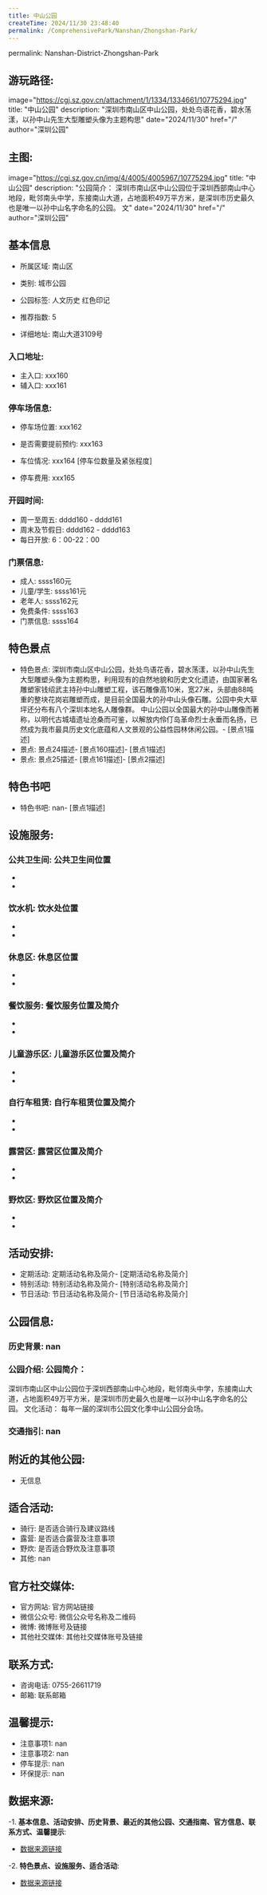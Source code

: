 ```yaml
---
title: 中山公园
createTime: 2024/11/30 23:48:40
permalink: /ComprehensivePark/Nanshan/Zhongshan-Park/
---
```

permalink: Nanshan-District-Zhongshan-Park
## 游玩路径:
image="https://cgj.sz.gov.cn/attachment/1/1334/1334661/10775294.jpg"
title: "中山公园"
description: "深圳市南山区中山公园，处处鸟语花香，碧水荡漾，以孙中山先生大型雕塑头像为主题构思"
date="2024/11/30"
href="/"
author="深圳公园"
## 主图:
image="https://cgj.sz.gov.cn/img/4/4005/4005967/10775294.jpg"
title: "中山公园"
description: "公园简介：
深圳市南山区中山公园位于深圳西部南山中心地段，毗邻南头中学，东接南山大道，占地面积49万平方米，是深圳市历史最久也是唯一以孙中山名字命名的公园。
文"
date="2024/11/30"
href="/"
author="深圳公园"
## 基本信息

- 所属区域: 南山区

- 类别: 城市公园

- 公园标签: 人文历史 红色印记

- 推荐指数: 5

- 详细地址: 南山大道3109号

### 入口地址:
- 主入口: xxx160
- 辅入口: xxx161
### 停车场信息:
- 停车场位置: xxx162

- 是否需要提前预约: xxx163

- 车位情况: xxx164 [停车位数量及紧张程度]

- 停车费用: xxx165

### 开园时间:
- 周一至周五: dddd160 - dddd161
- 周末及节假日: dddd162 - dddd163
- 每日开放: 6：00-22：00

### 门票信息:
- 成人: ssss160元
- 儿童/学生: ssss161元
- 老年人: ssss162元
- 免费条件: ssss163
- 门票信息: ssss164
## 特色景点
- 特色景点: 深圳市南山区中山公园，处处鸟语花香，碧水荡漾，以孙中山先生大型雕塑头像为主题构思，利用现有的自然地貌和历史文化遗迹，由国家著名雕塑家钱绍武主持孙中山雕塑工程，该石雕像高10米，宽27米，头部由88吨重的整块花岗岩雕塑而成，是目前全国最大的孙中山头像石雕。公园中央大草坪还分布有八个深圳本地名人雕像群。
中山公园以全国最大的孙中山雕像而著称，以明代古城墙遗址沧桑而可鉴，以解放内伶仃岛革命烈士永垂而名扬，已然成为我市最具历史文化底蕴和人文景观的公益性园林休闲公园。- [景点1描述]
- 景点: 景点24描述- [景点160描述]- [景点1描述]
- 景点: 景点25描述- [景点161描述]- [景点2描述]
## 特色书吧
- 特色书吧: nan- [景点1描述]
## 设施服务:
### 公共卫生间: 公共卫生间位置
- 
- 
### 饮水机: 饮水处位置
- 
- 
### 休息区: 休息区位置
- 
- 
### 餐饮服务: 餐饮服务位置及简介
- 
- 
### 儿童游乐区: 儿童游乐区位置及简介
- 
- 
### 自行车租赁: 自行车租赁位置及简介
- 
- 
### 露营区: 露营区位置及简介
- 
- 
### 野炊区: 野炊区位置及简介

- 
- 
## 活动安排:
- 定期活动: 定期活动名称及简介- [定期活动名称及简介]
- 特别活动: 特别活动名称及简介- [特别活动名称及简介]
- 节日活动: 节日活动名称及简介- [节日活动名称及简介]
## 公园信息:
### 历史背景: nan
### 公园介绍: 公园简介：
深圳市南山区中山公园位于深圳西部南山中心地段，毗邻南头中学，东接南山大道，占地面积49万平方米，是深圳市历史最久也是唯一以孙中山名字命名的公园。
文化活动：
每年一届的深圳市公园文化季中山公园分会场。
### 交通指引: nan

## 附近的其他公园:
- 无信息

## 适合活动:
- 骑行: 是否适合骑行及建议路线
- 露营: 是否适合露营及注意事项
- 野炊: 是否适合野炊及注意事项
- 其他: nan

## 官方社交媒体:
- 官方网站: 官方网站链接
- 微信公众号: 微信公众号名称及二维码
- 微博: 微博账号及链接
- 其他社交媒体: 其他社交媒体账号及链接

## 联系方式:
- 咨询电话: 0755-26611719
- 邮箱: 联系邮箱

## 温馨提示:
- 注意事项1: nan
- 注意事项2: nan
- 停车提示: nan
- 环保提示: nan

## 数据来源:
-1. **基本信息、活动安排、历史背景、最近的其他公园、交通指南、官方信息、联系方式、温馨提示**:
- [数据来源链接](https://cgj.sz.gov.cn/xsmh/gysz/csgy/content/post_10775294.html)

-2. **特色景点、设施服务、适合活动**:
- [数据来源链接](https://cgj.sz.gov.cn/xsmh/gysz/csgy/content/post_10775294.html)

